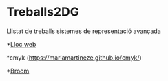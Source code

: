 # Treballs2DG
Llistat de treballs sistemes de representació avançada

*[Lloc web](https://mariamartineze.github.io/lloc-web/)

*cmyk (https://mariamartineze.github.io/cmyk/)

*[Broom](https://mariamartineze.github.io/Broom/)

